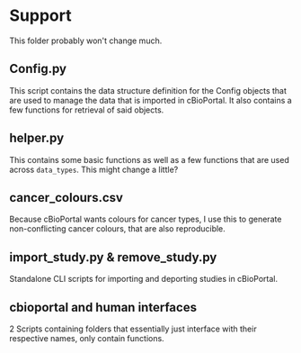 # Support
This folder probably won't change much.

## Config.py
This script contains the data structure definition for the Config objects that are used to manage the data that is imported in cBioPortal.
It also contains a few functions for retrieval of said objects.

## helper.py
This contains some basic functions as well as a few functions that are used across `data_types`. This might change a little?

## cancer_colours.csv
Because cBioPortal wants colours for cancer types, I use this to generate non-conflicting cancer colours, that are also reproducible.

## import_study.py & remove_study.py
Standalone CLI scripts for importing and deporting studies in cBioPortal.

## cbioportal and human interfaces
2 Scripts containing folders that essentially just interface with their respective names, only contain functions.
